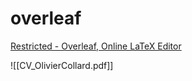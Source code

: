 # overleaf

[Restricted - Overleaf, Online LaTeX Editor](https://www.overleaf.com/project/654f9bf07afba05fbd0534c8)

![[CV_OlivierCollard.pdf]]